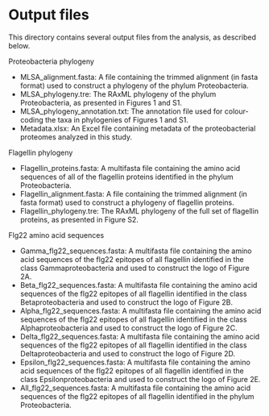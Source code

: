 # Output files

This directory contains several output files from the analysis, as described below.

Proteobacteria phylogeny
- MLSA_alignment.fasta: A file containing the trimmed alignment (in fasta format) used to construct a phylogeny of the phylum Proteobacteria.
- MLSA_phylogeny.tre: The RAxML phylogeny of the phylum Proteobacteria, as presented in Figures 1 and S1.
- MLSA_phylogeny_annotation.txt: The annotation file used for colour-coding the taxa in phylogenies of Figures 1 and S1.
- Metadata.xlsx: An Excel file containing metadata of the proteobacterial proteomes analyzed in this study.

Flagellin phylogeny
- Flagellin_proteins.fasta: A multifasta file containing the amino acid sequences of all of the flagellin proteins identified in the phylum Proteobacteria.
- Flagellin_alignment.fasta: A file containing the trimmed alignment (in fasta format) used to construct a phylogeny of flagellin proteins.
- Flagellin_phylogeny.tre: The RAxML phylogeny of the full set of flagellin proteins, as presented in Figure S2.

Flg22 amino acid sequences
- Gamma_flg22_sequences.fasta: A multifasta file containing the amino acid sequences of the flg22 epitopes of all flagellin identified in the class Gammaproteobacteria and used to construct the logo of Figure 2A.
- Beta_flg22_sequences.fasta: A multifasta file containing the amino acid sequences of the flg22 epitopes of all flagellin identified in the class Betaproteobacteria and used to construct the logo of Figure 2B.
- Alpha_flg22_sequences.fasta: A multifasta file containing the amino acid sequences of the flg22 epitopes of all flagellin identified in the class Alphaproteobacteria and used to construct the logo of Figure 2C.
- Delta_flg22_sequences.fasta: A multifasta file containing the amino acid sequences of the flg22 epitopes of all flagellin identified in the class Deltaproteobacteria and used to construct the logo of Figure 2D.
- Epsilon_flg22_sequences.fasta: A multifasta file containing the amino acid sequences of the flg22 epitopes of all flagellin identified in the class Epsilonproteobacteria and used to construct the logo of Figure 2E.
- All_flg22_sequences.fasta: A multifasta file containing the amino acid sequences of the flg22 epitopes of all flagellin identified in the phylum Proteobacteria.
